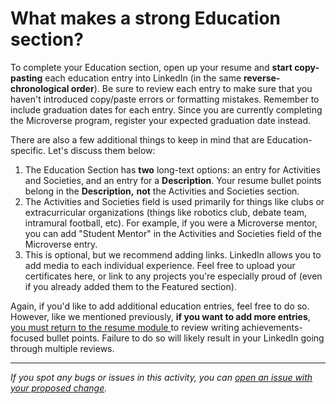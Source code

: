 # What makes a strong Education section?

To complete your Education section, open up your resume and **start copy-pasting** each education entry into LinkedIn (in the same **reverse-chronological order**). Be sure to review each entry to make sure that you haven't introduced copy/paste errors or formatting mistakes. Remember to include graduation dates for each entry. Since you are currently completing the Microverse program, register your expected graduation date instead.

There are also a few additional things to keep in mind that are Education-specific. Let's discuss them below:

1. The Education Section has **two** long-text options: an entry for Activities and Societies, and an entry for a **Description**. Your resume bullet points belong in the **Description,** **not** the Activities and Societies section.
2. The Activities and Societies field is used primarily for things like clubs or extracurricular organizations (things like robotics club, debate team, intramural football, etc). For example, if you were a Microverse mentor, you can add "Student Mentor" in the Activities and Societies field of the Microverse entry.
3. This is optional, but we recommend adding links. LinkedIn allows you to add media to each individual experience. Feel free to upload your certificates here, or link to any projects you're especially proud of (even if you already added them to the Featured section).

Again, if you'd like to add additional education entries, feel free to do so. However, like we mentioned previously, **if you want to add more entries**, [you must return to the resume module
](create-the-first-draft-of-your-resume.md) to review writing achievements-focused bullet points. Failure to do so will likely result in your LinkedIn going through multiple reviews.


------

_If you spot any bugs or issues in this activity, you can [open an issue with your proposed change](https://github.com/microverseinc/curriculum-transversal-skills/blob/main/git-github/articles/open_issue.md)._

